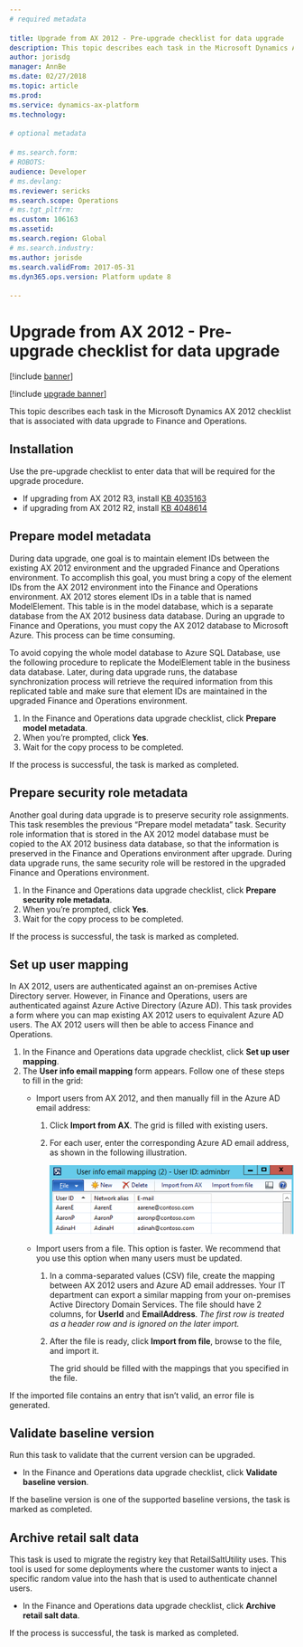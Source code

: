 ```yaml
---
# required metadata

title: Upgrade from AX 2012 - Pre-upgrade checklist for data upgrade
description: This topic describes each task in the Microsoft Dynamics AX 2012 checklist that is associated with data upgrade to Finance and Operations.
author: jorisdg
manager: AnnBe
ms.date: 02/27/2018
ms.topic: article
ms.prod: 
ms.service: dynamics-ax-platform
ms.technology: 

# optional metadata

# ms.search.form: 
# ROBOTS: 
audience: Developer
# ms.devlang: 
ms.reviewer: sericks
ms.search.scope: Operations
# ms.tgt_pltfrm: 
ms.custom: 106163
ms.assetid: 
ms.search.region: Global
# ms.search.industry: 
ms.author: jorisde
ms.search.validFrom: 2017-05-31
ms.dyn365.ops.version: Platform update 8

---
```


# Upgrade from AX 2012 - Pre-upgrade checklist for data upgrade

[!include [banner](../includes/banner.md)]

[!include [upgrade banner](../includes/upgrade-banner.md)]

This topic describes each task in the Microsoft Dynamics AX 2012 checklist that is associated with data upgrade to Finance and Operations.

## Installation
Use the pre-upgrade checklist to enter data that will be required for the upgrade procedure. 

- If upgrading from AX 2012 R3, install [KB 4035163](https://go.microsoft.com/fwlink/?linkid=852255)
- if upgrading from AX 2012 R2, install [KB 4048614](https://go.microsoft.com/fwlink/?linkid=869025)

## Prepare model metadata

During data upgrade, one goal is to maintain element IDs between the existing AX 2012 environment and the upgraded Finance and Operations environment. To accomplish this goal, you must bring a copy of the element IDs from the AX 2012 environment into the Finance and Operations environment. AX 2012 stores element IDs in a table that is named ModelElement. This table is in the model database, which is a separate database from the AX 2012 business data database. During an upgrade to Finance and Operations, you must copy the AX 2012 database to Microsoft Azure. This process can be time consuming. 

To avoid copying the whole model database to Azure SQL Database, use the following procedure to replicate the ModelElement table in the business data database. Later, during data upgrade runs, the database synchronization process will retrieve the required information from this replicated table and make sure that element IDs are maintained in the upgraded Finance and Operations environment.

1. In the Finance and Operations data upgrade checklist, click **Prepare model metadata**.
2. When you’re prompted, click **Yes**.
3. Wait for the copy process to be completed.

If the process is successful, the task is marked as completed.

## Prepare security role metadata

Another goal during data upgrade is to preserve security role assignments. This task resembles the previous “Prepare model metadata” task. Security role information that is stored in the AX 2012 model database must be copied to the AX 2012 business data database, so that the information is preserved in the Finance and Operations environment after upgrade. During data upgrade runs, the same security role will be restored in the upgraded Finance and Operations environment.

1. In the Finance and Operations data upgrade checklist, click **Prepare security role metadata**.
1. When you’re prompted, click **Yes**.
1. Wait for the copy process to be completed.

If the process is successful, the task is marked as completed.

## Set up user mapping

In AX 2012, users are authenticated against an on-premises Active Directory server. However, in Finance and Operations, users are authenticated against Azure Active Directory (Azure AD). This task provides a form where you can map existing AX 2012 users to equivalent Azure AD users. The AX 2012 users will then be able to access Finance and Operations.

1. In the Finance and Operations data upgrade checklist, click **Set up user mapping**.
2. The **User info email mapping** form appears. Follow one of these steps to fill in the grid:
   - Import users from AX 2012, and then manually fill in the Azure AD email address:
       1. Click **Import from AX**. The grid is filled with existing users.
       1. For each user, enter the corresponding Azure AD email address, as shown in the following illustration.

           ![Azure AD email addresses for AX 2012 users](media/userInfoEmailMapping.png)

   - Import users from a file. This option is faster. We recommend that you use this option when many users must be updated.

     1. In a comma-separated values (CSV) file, create the mapping between AX 2012 users and Azure AD email addresses. Your IT department can export a similar mapping from your on-premises Active Directory Domain Services.  The file should have 2 columns, for **UserId** and **EmailAddress**.  *The first row is treated as a header row and is ignored on the later import.*

     2. After the file is ready, click **Import from file**, browse to the file, and import it.

        The grid should be filled with the mappings that you specified in the file.

If the imported file contains an entry that isn’t valid, an error file is generated.

## Validate baseline version

Run this task to validate that the current version can be upgraded.

- In the Finance and Operations data upgrade checklist, click **Validate baseline version**.

If the baseline version is one of the supported baseline versions, the task is marked as completed.


## Archive retail salt data

This task is used to migrate the registry key that RetailSaltUtility uses. This tool is used for some deployments where the customer wants to inject a specific random value into the hash that is used to authenticate channel users.

- In the Finance and Operations data upgrade checklist, click **Archive retail salt data**.

If the process is successful, the task is marked as completed.

